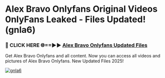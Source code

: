 # Alex Bravo Onlyfans Original Videos 0nlyFans Leaked - Files Updated! (gnla6)

<h3>🔴 CLICK HERE 🌐==►► <a href="https://tinyurl.com/4seja8ks" rel="nofollow">Alex Bravo Onlyfans Updated Files</a></h3>

Get Alex Bravo Onlyfans and all content. Now you can access all videos and pictures of Alex Bravo Onlyfans. New Updated Files 2025!

[![gnla6](https://i.imgur.com/EWjZXRe.gif)](https://tinyurl.com/4seja8ks)
